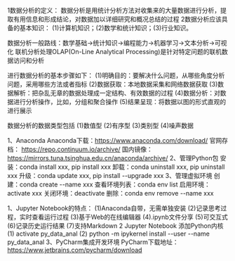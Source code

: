 1数据分析的定义：
数据分析是用统计分析方法对收集来的大量数据进行分析，提取有用信息和形成结论，对数据加以详细研究和概况总结的过程
2数据分析应该具备的基本知识：
(1)计算机知识；(2)数学和统计知识；(3)行业知识。

数据分析一般路线：数学基础->统计知识->编程能力->机器学习->文本分析->可视化
联机分析处理OLAP(On-Line Analytical Processing)是针对特定问题的联机数据访问和分析

进行数据分析的基本步骤如下：
(1)明确目的：要解决什么问题，从哪些角度分析问题，采用哪些方法或者指标
(2)数据获取：本地数据采集和网络数据获取
(3)数据解析：把杂乱无章的数据处理成一定结构、有效数据的过程
(4)数据分析：对数据进行分析操作，比如，分组和聚合操作
(5)结果呈现：将数据以图的形式直观的进行展示

数据分析的数据类型包括
(1)数值型
(2)有序型
(3)类别型
(4)噪声数据

1、Anaconda
Anaconda下载：https://www.anaconda.com/download/
官网存档： https://repo.continuum.io/archive/
国内镜像：https://mirrors.tuna.tsinghua.edu.cn/anaconda/archive/
2、管理Python包
安装：conda install xxx, pip install xxx
卸载：conda uninstall xxx, pip uninstall xxx
升级：conda update xxx, pip install --upgrade xxx
3、管理虚拟环境
创建：conda create --name xxx
查看环境列表：conda env list
启用环境：activate xxx
关闭环境：deactivate
删除：conda env remove --name xxx

1、Jupyter Notebook的特点：
(1)Anaconda自带，无需单独安装
(2)记录思考过程，实时查看运行过程
(3)基于Web的在线编辑器
(4).ipynb文件分享
(5)可交互式
(6)记录历史运行结果
(7)支持Markdown
2 Jupyter Notebook 添加Python内核
(1) activate py_data_anal
(2) python -m ipykernel install --user --name py_data_anal
3、PyCharm集成开发环境
PyCharm下载地址：https://www.jetbrains.com/pycharm/download
